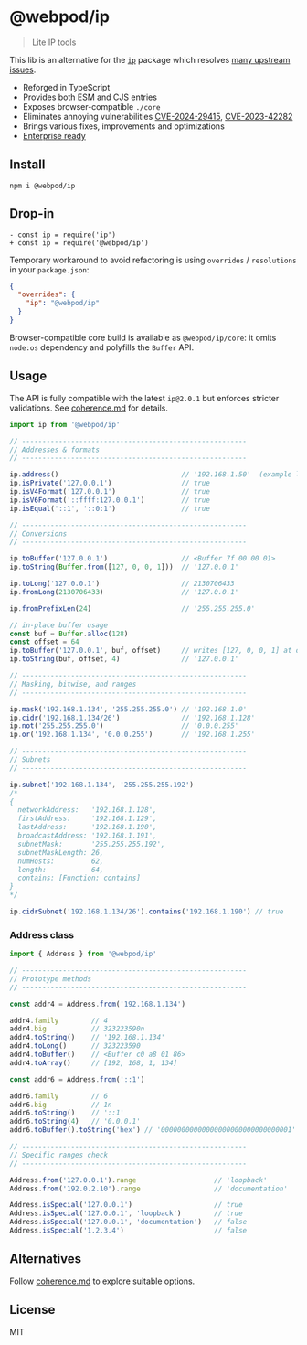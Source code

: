 # @webpod/ip

> Lite IP tools

This lib is an alternative for the [`ip`](https://www.npmjs.com/package/ip) package which resolves [many upstream issues](https://github.com/indutny/node-ip/issues).
* Reforged in TypeScript
* Provides both ESM and CJS entries
* Exposes browser-compatible `./core`
* Eliminates annoying vulnerabilities [CVE-2024-29415](https://github.com/advisories/GHSA-2p57-rm9w-gvfp), [CVE-2023-42282](https://github.com/advisories/GHSA-78xj-cgh5-2h22)
* Brings various fixes, improvements and optimizations
* [Enterprise ready](https://dev.to/antongolub/cve-2024-29415-problem-solution-3o3f)

## Install
```shell
npm i @webpod/ip
```

## Drop-in
```shell
- const ip = require('ip')
+ const ip = require('@webpod/ip')
```
Temporary workaround to avoid refactoring is using `overrides` / `resolutions` in your `package.json`:
```json
{
  "overrides": {
    "ip": "@webpod/ip"
  }
}
```

Browser-compatible core build is available as `@webpod/ip/core`: it omits `node:os` dependency and polyfills the `Buffer` API.

## Usage
The API is fully compatible with the latest `ip@2.0.1` but enforces stricter validations. See [coherence.md](./COHERENCE.md) for details.

```ts
import ip from '@webpod/ip'

// -------------------------------------------------------
// Addresses & formats
// -------------------------------------------------------

ip.address()                              // '192.168.1.50'  (example local address)
ip.isPrivate('127.0.0.1')                 // true
ip.isV4Format('127.0.0.1')                // true
ip.isV6Format('::ffff:127.0.0.1')         // true
ip.isEqual('::1', '::0:1')                // true

// -------------------------------------------------------
// Conversions
// -------------------------------------------------------

ip.toBuffer('127.0.0.1')                  // <Buffer 7f 00 00 01>
ip.toString(Buffer.from([127, 0, 0, 1]))  // '127.0.0.1'

ip.toLong('127.0.0.1')                    // 2130706433
ip.fromLong(2130706433)                   // '127.0.0.1'

ip.fromPrefixLen(24)                      // '255.255.255.0'

// in-place buffer usage
const buf = Buffer.alloc(128)
const offset = 64
ip.toBuffer('127.0.0.1', buf, offset)     // writes [127, 0, 0, 1] at offset 64
ip.toString(buf, offset, 4)               // '127.0.0.1'

// -------------------------------------------------------
// Masking, bitwise, and ranges
// -------------------------------------------------------

ip.mask('192.168.1.134', '255.255.255.0') // '192.168.1.0'
ip.cidr('192.168.1.134/26')               // '192.168.1.128'
ip.not('255.255.255.0')                   // '0.0.0.255'
ip.or('192.168.1.134', '0.0.0.255')       // '192.168.1.255'

// -------------------------------------------------------
// Subnets
// -------------------------------------------------------

ip.subnet('192.168.1.134', '255.255.255.192')
/*
{
  networkAddress:   '192.168.1.128',
  firstAddress:     '192.168.1.129',
  lastAddress:      '192.168.1.190',
  broadcastAddress: '192.168.1.191',
  subnetMask:       '255.255.255.192',
  subnetMaskLength: 26,
  numHosts:         62,
  length:           64,
  contains: [Function: contains]
}
*/

ip.cidrSubnet('192.168.1.134/26').contains('192.168.1.190') // true
```

### Address class
```ts
import { Address } from '@webpod/ip'

// -------------------------------------------------------
// Prototype methods
// -------------------------------------------------------

const addr4 = Address.from('192.168.1.134')

addr4.family        // 4
addr4.big           // 323223590n
addr4.toString()    // '192.168.1.134'
addr4.toLong()      // 323223590
addr4.toBuffer()    // <Buffer c0 a8 01 86>
addr4.toArray()     // [192, 168, 1, 134]

const addr6 = Address.from('::1')

addr6.family        // 6
addr6.big           // 1n
addr6.toString()    // '::1'
addr6.toString(4)   // '0.0.0.1'
addr6.toBuffer().toString('hex') // '00000000000000000000000000000001'

// -------------------------------------------------------
// Specific ranges check
// -------------------------------------------------------

Address.from('127.0.0.1').range                   // 'loopback'
Address.from('192.0.2.10').range                  // 'documentation'

Address.isSpecial('127.0.0.1')                    // true
Address.isSpecial('127.0.0.1', 'loopback')        // true
Address.isSpecial('127.0.0.1', 'documentation')   // false
Address.isSpecial('1.2.3.4')                      // false
```

## Alternatives
Follow [coherence.md](./COHERENCE.md) to explore suitable options.

## License
MIT
